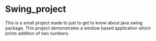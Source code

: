# Swing_project

This is a small project made to just to get to know about java swing package.
This project demonstrates a window based application which prints addition of
two numbers.
